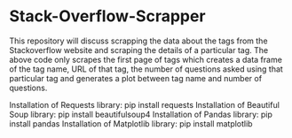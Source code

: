 # Stack-Overflow-Scrapper

This repository will discuss scrapping the data about the tags from the Stackoverflow website and scraping the details of a particular tag.
The above code only scrapes the first page of tags which creates a data frame of the tag name, URL of that tag, the number of questions asked using that particular tag and generates a plot between tag name and number of questions. 

Installation of Requests library:
pip install requests
Installation of Beautiful Soup library:
pip install beautifulsoup4
Installation of Pandas library:
pip install pandas
Installation of Matplotlib library:
pip install matplotlib
